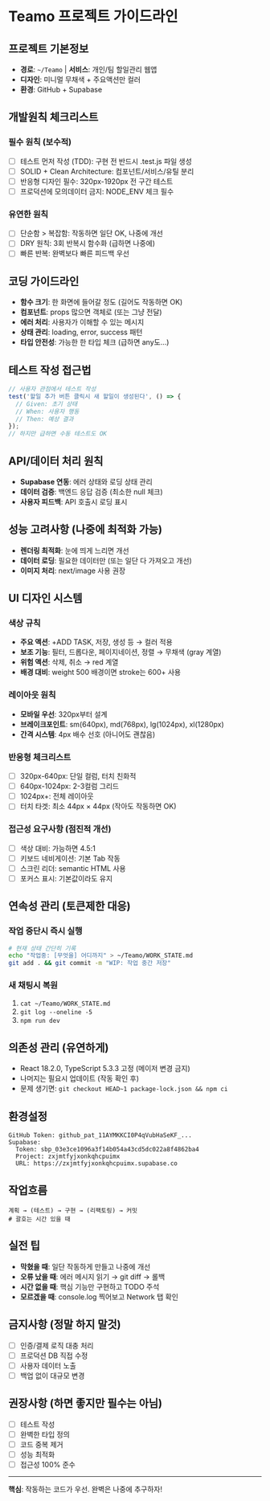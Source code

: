 # Teamo 프로젝트 가이드라인

## 프로젝트 기본정보
- **경로**: `~/Teamo` | **서비스**: 개인/팀 할일관리 웹앱
- **디자인**: 미니멀 무채색 + 주요액션만 컬러
- **환경**: GitHub + Supabase

## 개발원칙 체크리스트

### 필수 원칙 (보수적)
- [ ] 테스트 먼저 작성 (TDD): 구현 전 반드시 .test.js 파일 생성
- [ ] SOLID + Clean Architecture: 컴포넌트/서비스/유틸 분리
- [ ] 반응형 디자인 필수: 320px-1920px 전 구간 테스트
- [ ] 프로덕션에 모의데이터 금지: NODE_ENV 체크 필수

### 유연한 원칙
- [ ] 단순함 > 복잡함: 작동하면 일단 OK, 나중에 개선
- [ ] DRY 원칙: 3회 반복시 함수화 (급하면 나중에)
- [ ] 빠른 반복: 완벽보다 빠른 피드백 우선

## 코딩 가이드라인
- **함수 크기**: 한 화면에 들어갈 정도 (길어도 작동하면 OK)
- **컴포넌트**: props 많으면 객체로 (또는 그냥 전달)
- **에러 처리**: 사용자가 이해할 수 있는 메시지
- **상태 관리**: loading, error, success 패턴
- **타입 안전성**: 가능한 한 타입 체크 (급하면 any도...)

## 테스트 작성 접근법
```javascript
// 사용자 관점에서 테스트 작성
test('할일 추가 버튼 클릭시 새 할일이 생성된다', () => {
  // Given: 초기 상태
  // When: 사용자 행동
  // Then: 예상 결과
});
// 하지만 급하면 수동 테스트도 OK
```

## API/데이터 처리 원칙
- **Supabase 연동**: 에러 상태와 로딩 상태 관리
- **데이터 검증**: 백엔드 응답 검증 (최소한 null 체크)
- **사용자 피드백**: API 호출시 로딩 표시

## 성능 고려사항 (나중에 최적화 가능)
- **렌더링 최적화**: 눈에 띄게 느리면 개선
- **데이터 로딩**: 필요한 데이터만 (또는 일단 다 가져오고 개선)
- **이미지 처리**: next/image 사용 권장

## UI 디자인 시스템

### 색상 규칙
- **주요 액션**: +ADD TASK, 저장, 생성 등 → 컬러 적용
- **보조 기능**: 필터, 드롭다운, 페이지네이션, 정렬 → 무채색 (gray 계열)
- **위험 액션**: 삭제, 취소 → red 계열
- **배경 대비**: weight 500 배경이면 stroke는 600+ 사용

### 레이아웃 원칙
- **모바일 우선**: 320px부터 설계
- **브레이크포인트**: sm(640px), md(768px), lg(1024px), xl(1280px)
- **간격 시스템**: 4px 배수 선호 (아니어도 괜찮음)

### 반응형 체크리스트
- [ ] 320px-640px: 단일 컬럼, 터치 친화적
- [ ] 640px-1024px: 2-3컬럼 그리드
- [ ] 1024px+: 전체 레이아웃
- [ ] 터치 타겟: 최소 44px × 44px (작아도 작동하면 OK)

### 접근성 요구사항 (점진적 개선)
- [ ] 색상 대비: 가능하면 4.5:1
- [ ] 키보드 네비게이션: 기본 Tab 작동
- [ ] 스크린 리더: semantic HTML 사용
- [ ] 포커스 표시: 기본값이라도 유지

## 연속성 관리 (토큰제한 대응)

### 작업 중단시 즉시 실행
```bash
# 현재 상태 간단히 기록
echo "작업중: [무엇을] 어디까지" > ~/Teamo/WORK_STATE.md
git add . && git commit -m "WIP: 작업 중간 저장"
```

### 새 채팅시 복원
1. `cat ~/Teamo/WORK_STATE.md`
2. `git log --oneline -5`
3. `npm run dev`

## 의존성 관리 (유연하게)
- React 18.2.0, TypeScript 5.3.3 고정 (메이저 변경 금지)
- 나머지는 필요시 업데이트 (작동 확인 후)
- 문제 생기면: `git checkout HEAD~1 package-lock.json && npm ci`

## 환경설정
```
GitHub Token: github_pat_11AYMKKCI0P4qVubHaSeKF_...
Supabase:
  Token: sbp_03e3ce1096a3f14b054a43cd5dc022a8f4862ba4
  Project: zxjmtfyjxonkqhcpuimx
  URL: https://zxjmtfyjxonkqhcpuimx.supabase.co
```

## 작업흐름
```
계획 → (테스트) → 구현 → (리팩토링) → 커밋
# 괄호는 시간 있을 때
```

## 실전 팁
- **막혔을 때**: 일단 작동하게 만들고 나중에 개선
- **오류 났을 때**: 에러 메시지 읽기 → git diff → 롤백
- **시간 없을 때**: 핵심 기능만 구현하고 TODO 주석
- **모르겠을 때**: console.log 찍어보고 Network 탭 확인

## 금지사항 (정말 하지 말것)
- [ ] 인증/결제 로직 대충 처리
- [ ] 프로덕션 DB 직접 수정
- [ ] 사용자 데이터 노출
- [ ] 백업 없이 대규모 변경

## 권장사항 (하면 좋지만 필수는 아님)
- [ ] 테스트 작성
- [ ] 완벽한 타입 정의
- [ ] 코드 중복 제거
- [ ] 성능 최적화
- [ ] 접근성 100% 준수

---
**핵심**: 작동하는 코드가 우선. 완벽은 나중에 추구하자!